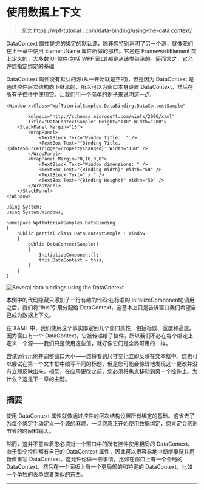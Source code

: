# 使用数据上下文

> 原文:[https://wpf-tutorial . com/data-binding/using-the-data context/](https://wpf-tutorial.com/data-binding/using-the-datacontext/)

DataContext 属性是您的绑定的默认源，除非您特别声明了另一个源，就像我们在上一章中使用 ElementName 属性所做的那样。它是在 FrameworkElement 类上定义的，大多数 UI 控件(包括 WPF 窗口)都是从该类继承的。简而言之，它允许您指定绑定的基础

DataContext 属性没有默认的源(从一开始就是空的)，但是因为 DataContext 是通过控件层次结构向下继承的，所以可以为窗口本身设置 DataContext，然后在所有子控件中使用它。让我们用一个简单的例子来说明这一点:

```
<Window x:Class="WpfTutorialSamples.DataBinding.DataContextSample"

        xmlns:x="http://schemas.microsoft.com/winfx/2006/xaml"
        Title="DataContextSample" Height="130" Width="280">
	<StackPanel Margin="15">
		<WrapPanel>
			<TextBlock Text="Window title:  " />
			<TextBox Text="{Binding Title, UpdateSourceTrigger=PropertyChanged}" Width="150" />
		</WrapPanel>
		<WrapPanel Margin="0,10,0,0">
			<TextBlock Text="Window dimensions: " />
			<TextBox Text="{Binding Width}" Width="50" />
			<TextBlock Text=" x " />
			<TextBox Text="{Binding Height}" Width="50" />
		</WrapPanel>
	</StackPanel>
</Window>
```

```
using System;
using System.Windows;

namespace WpfTutorialSamples.DataBinding
{
	public partial class DataContextSample : Window
	{
		public DataContextSample()
		{
			InitializeComponent();
			this.DataContext = this;
		}
	}
}
```

![](../Images/2ed860b4a7a99a8a6f0c376a82f8521a.png "Several data bindings using the DataContext")

本例中的代码隐藏只添加了一行有趣的代码:在标准的 InitalizeComponent()调用之后，我们将“this”引用分配给 DataContext，这基本上只是告诉窗口我们希望自己成为数据上下文。

<input type="hidden" name="IL_IN_ARTICLE">

在 XAML 中，我们使用这个事实绑定到几个窗口属性，包括标题、宽度和高度。因为窗口有一个 DataContext，它被传递给子控件，所以我们不必在每个绑定上定义一个源——我们只是使用这些值，就好像它们是全局可用的一样。

尝试运行示例并调整窗口大小——您将看到尺寸变化立即反映在文本框中。您也可以尝试在第一个文本框中编写不同的标题，但是您可能会惊讶地发现这一更改并没有立即反映出来。相反，在应用更改之前，您必须将焦点移动到另一个控件上。为什么？这是下一章的主题。

## 摘要

使用 DataContext 属性就像通过控件的层次结构设置所有绑定的基础。这省去了为每个绑定手动定义一个源的麻烦，一旦您真正开始使用数据绑定，您肯定会感谢节省的时间和输入。

然而，这并不意味着您必须对一个窗口中的所有控件使用相同的 DataContext。由于每个控件都有自己的 DataContext 属性，因此可以很容易地中断继承链并用新值重写 DataContext。这允许你做一些事情，比如在窗口上有一个全局的 DataContext，然后在一个面板上有一个更局部的和特定的 DataContext，比如一个单独的表单或者类似的东西。

* * *